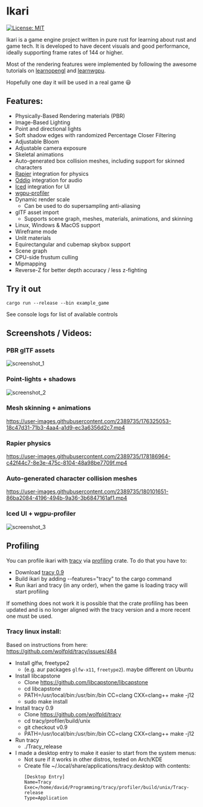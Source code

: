 # Ikari

[![License: MIT](https://img.shields.io/badge/License-MIT-blue.svg)](LICENSE.txt)

Ikari is a game engine project written in pure rust for learning about rust and game tech. It is developed to have decent visuals and good performance, ideally supporting frame rates of 144 or higher.

Most of the rendering features were implemented by following the awesome tutorials on [learnopengl](https://learnopengl.com/) and [learnwgpu](https://sotrh.github.io/learn-wgpu/).

Hopefully one day it will be used in a real game 😃

## Features:

- Physically-Based Rendering materials (PBR)
- Image-Based Lighting
- Point and directional lights
- Soft shadow edges with randomized Percentage Closer Filtering
- Adjustable Bloom
- Adjustable camera exposure
- Skeletal animations
- Auto-generated box collision meshes, including support for skinned characters
- [Rapier](https://rapier.rs/) integration for physics
- [Oddio](https://github.com/Ralith/oddio) integration for audio
- [Iced](https://github.com/iced-rs/iced) integration for UI
- [wgpu-profiler](https://github.com/Wumpf/wgpu-profiler)
- Dynamic render scale
  - Can be used to do supersampling anti-aliasing
- glTF asset import
  - Supports scene graph, meshes, materials, animations, and skinning
- Linux, Windows & MacOS support
- Wireframe mode
- Unlit materials
- Equirectangular and cubemap skybox support
- Scene graph
- CPU-side frustum culling
- Mipmapping
- Reverse-Z for better depth accuracy / less z-fighting

## Try it out

```
cargo run --release --bin example_game
```

See console logs for list of available controls

## Screenshots / Videos:

### PBR glTF assets

![screenshot_1](https://user-images.githubusercontent.com/2389735/174690197-1761b4ca-3c93-43c2-ba0f-a17470802613.jpg)

### Point-lights + shadows

![screenshot_2](https://user-images.githubusercontent.com/2389735/174689921-9aad3283-171a-48ee-9d3a-c544aed2314e.jpg)

### Mesh skinning + animations

https://user-images.githubusercontent.com/2389735/176325053-18c47d31-71b3-4aa4-a1d9-ec3a6356d2c7.mp4

### Rapier physics

https://user-images.githubusercontent.com/2389735/178186964-c42f44c7-8e3e-475c-8104-48a98be7709f.mp4

### Auto-generated character collision meshes

https://user-images.githubusercontent.com/2389735/180101651-86ba2084-4196-494b-9a36-3b6847161af1.mp4

### Iced UI + wgpu-profiler

![screenshot_3](https://user-images.githubusercontent.com/2389735/229004532-8c2b21c5-1473-4243-b1f0-821c7abc5fca.png)

## Profiling
You can profile ikari with [tracy](https://github.com/wolfpld/tracy) via [profiling](https://github.com/aclysma/profiling) crate.
To do that you have to:
- Download [tracy 0.9](https://github.com/wolfpld/tracy/releases/tag/v0.9)
- Build ikari by adding --features="tracy" to the cargo command
- Run ikari and tracy (in any order), when the game is loading tracy will start profiling

If something does not work it is possible that the crate profiling has been updated and is no longer aligned with the tracy version and a more recent one must be used.

### Tracy linux install:

Based on instructions from here: https://github.com/wolfpld/tracy/issues/484

- Install glfw, freetype2
  - (e.g. aur packages `glfw-x11`, `freetype2`). maybe different on Ubuntu
- Install libcapstone
  - Clone https://github.com/libcapstone/libcapstone
  - cd libcapstone
  - PATH=/usr/local/bin:/usr/bin:/bin CC=clang CXX=clang++ make -j12
  - sudo make install
- Install tracy 0.9
  - Clone https://github.com/wolfpld/tracy
  - cd tracy/profiler/build/unix
  - git checkout v0.9
  - PATH=/usr/local/bin:/usr/bin:/bin CC=clang CXX=clang++ make -j12
- Run tracy
  - ./Tracy_release
- I made a desktop entry to make it easier to start from the system menus:
  - Not sure if it works in other distros, tested on Arch/KDE
  - Create file ~/.local/share/applications/tracy.desktop with contents:
    ```
    [Desktop Entry]
    Name=Tracy
    Exec=/home/david/Programming/tracy/profiler/build/unix/Tracy-release
    Type=Application
    ```
